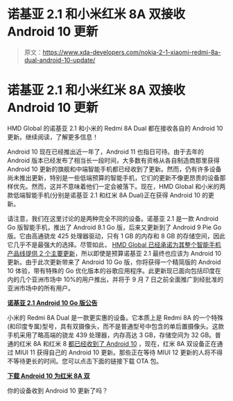 # 诺基亚 2.1 和小米红米 8A 双接收 Android 10 更新

> 原文：<https://www.xda-developers.com/nokia-2-1-xiaomi-redmi-8a-dual-android-10-update/>

# 诺基亚 2.1 和小米红米 8A 双接收 Android 10 更新

HMD Global 的诺基亚 2.1 和小米的 Redmi 8A Dual 都在接收各自的 Android 10 更新。继续阅读，了解更多信息！

Android 10 现在已经推出近一年了，Android 11 也指日可待。由于去年的 Android 版本已经发布了相当长一段时间，大多数有资格从各自制造商那里获得 Android 10 更新的旗舰和中端智能手机都已经收到了更新。然而，仍有许多设备尚未推出更新，特别是一些低端预算的智能手机，它们的更新不像更昂贵的设备那样优先。然而，这并不意味着他们一定会被落下。现在，HMD Global 和小米的两款低端智能手机(分别是诺基亚 2.1 和红米 8A Dual)正在获得 Android 10 的更新。

请注意，我们在这里讨论的是两种完全不同的设备。诺基亚 2.1 是一款 Android Go 版智能手机，推出了 Android 8.1 Go 版，后来又更新到了 Android 9 Pie Go 版。它由高通骁龙 425 处理器驱动，只有 1 GB 的内存和 8 GB 的存储空间，因此它几乎不是最强大的选择。尽管如此， [HMD Global 已经承诺为其整个智能手机产品线提供 2 个主要更新](https://www.xda-developers.com/hmd-global-nokia-android-10-roadmap/)，所以即使是预算诺基亚 2.1 最终也应该为 Android 10 更新。由于此次更新带来了 Android 10 Go 版，你将获得一个精简版的 Android 10 体验，带有特殊的 Go 优化版本的谷歌应用程序。此更新现已面向包括印度在内的几个亚洲市场中 10%的用户推出，并将于 9 月 7 日之前全面推广到经批准的亚洲市场中的所有用户。

**[诺基亚 2.1 Android 10 Go 版公告](https://community.phones.nokia.com/discussion/60479/android-10-on-nokia-2-1)**

小米的 Redmi 8A Dual 是一款更实惠的设备。它本质上是 Redmi 8A 的一个特殊(和印度专属)型号，具有双摄像头，而不是普通型号中包含的单后置摄像头。这款手机采用了略高端的骁龙 439 处理器，内存高达 3 GB，存储空间为 32 GB。普通的红米 8A 和红米 8 [都已经收到了 Android 10](https://www.xda-developers.com/download-xiaomi-redmi-8-8a-android-10-update-miui-11-stable-beta-builds/) ，现在，红米 8A 双设备正在通过 MIUI 11 获得自己的 Android 10 更新。那些正在等待 MIUI 12 更新的人将不得不等待更长的时间。您可以点击下面的链接下载 OTA 包。

**[下载 Android 10 为红米 8A 双](http://bigota.d.miui.com/V11.0.1.0.QCQINXM/miui_OLIVEWOODINGlobal_V11.0.1.0.QCQINXM_4dbc00b40a_10.0.zip)**

你的设备收到 Android 10 更新了吗？
